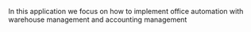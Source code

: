 In this application we focus on how to implement office automation with warehouse management and accounting management
